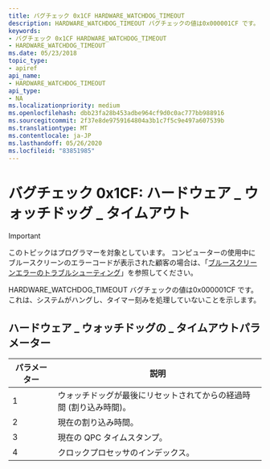 ```yaml
---
title: バグチェック 0x1CF HARDWARE_WATCHDOG_TIMEOUT
description: HARDWARE_WATCHDOG_TIMEOUT バグチェックの値は0x000001CF です。
keywords:
- バグチェック 0x1CF HARDWARE_WATCHDOG_TIMEOUT
- HARDWARE_WATCHDOG_TIMEOUT
ms.date: 05/23/2018
topic_type:
- apiref
api_name:
- HARDWARE_WATCHDOG_TIMEOUT
api_type:
- NA
ms.localizationpriority: medium
ms.openlocfilehash: dbb23fa28b453adbe964cf9d0c0ac777bb988916
ms.sourcegitcommit: 2f37e8de9759164804a3b1c7f5c9e497a607539b
ms.translationtype: MT
ms.contentlocale: ja-JP
ms.lasthandoff: 05/26/2020
ms.locfileid: "83851985"
---
```

# <a name="bug-check-0x1cf-hardware_watchdog_timeout"></a>バグチェック 0x1CF: ハードウェア \_ ウォッチドッグ \_ タイムアウト 

> [!IMPORTANT]
> このトピックはプログラマーを対象としています。 コンピューターの使用中にブルースクリーンのエラーコードが表示された顧客の場合は、「[ブルースクリーンエラーのトラブルシューティング](https://www.windows.com/stopcode)」を参照してください。


HARDWARE_WATCHDOG_TIMEOUT バグチェックの値は0x000001CF です。 これは、システムがハングし、タイマー刻みを処理していないことを示します。


## <a name="hardware_watchdog_timeout-parameters"></a>ハードウェア \_ ウォッチドッグの \_ タイムアウトパラメーター
 
パラメーター | 説明 
|---------|--------------|
1 | ウォッチドッグが最後にリセットされてからの経過時間 (割り込み時間)。
2 | 現在の割り込み時間。
3 | 現在の QPC タイムスタンプ。
4 | クロックプロセッサのインデックス。


 

 




